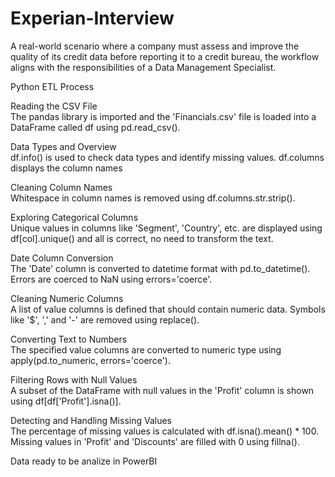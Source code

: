 # Experian-Interview
A real-world scenario where a company must assess and improve the quality of its credit data before reporting it to a credit bureau, the workflow aligns with the responsibilities of a Data Management Specialist.

Python ETL Process

Reading the CSV File  
The pandas library is imported and the 'Financials.csv' file is loaded into a DataFrame called df using pd.read_csv().

Data Types and Overview  
df.info() is used to check data types and identify missing values. df.columns displays the column names

Cleaning Column Names  
Whitespace in column names is removed using df.columns.str.strip().

Exploring Categorical Columns  
Unique values in columns like 'Segment', 'Country', etc. are displayed using df[col].unique() and all is correct, no need to transform the text.

Date Column Conversion  
The 'Date' column is converted to datetime format with pd.to_datetime(). Errors are coerced to NaN using
errors='coerce'.

Cleaning Numeric Columns  
A list of value columns is defined that should contain numeric data. Symbols like '$', ',' and '-' are removed using
replace().

Converting Text to Numbers  
The specified value columns are converted to numeric type using apply(pd.to_numeric, errors='coerce').

Filtering Rows with Null Values  
A subset of the DataFrame with null values in the 'Profit' column is shown using df[df['Profit'].isna()].

Detecting and Handling Missing Values  
The percentage of missing values is calculated with df.isna().mean() * 100. Missing values in 'Profit' and 'Discounts' are
filled with 0 using fillna().


Data ready to be analize in PowerBI

